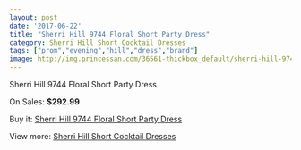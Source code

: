 ```yaml
---
layout: post
date: '2017-06-22'
title: "Sherri Hill 9744 Floral Short Party Dress"
category: Sherri Hill Short Cocktail Dresses
tags: ["prom","evening","hill","dress","brand"]
image: http://img.princessan.com/36561-thickbox_default/sherri-hill-9744-floral-short-party-dress.jpg
---
```

Sherri Hill 9744 Floral Short Party Dress

On Sales: **$292.99**
<a href="https://www.princessan.com/en/17117-sherri-hill-9744-floral-short-party-dress.html"><amp-img layout="responsive" width="600" height="600" src="//img.princessan.com/36561-thickbox_default/sherri-hill-9744-floral-short-party-dress.jpg" alt="Sherri Hill 9744 Floral Short Party Dress 0" /></a>
<a href="https://www.princessan.com/en/17117-sherri-hill-9744-floral-short-party-dress.html"><amp-img layout="responsive" width="600" height="600" src="//img.princessan.com/36563-thickbox_default/sherri-hill-9744-floral-short-party-dress.jpg" alt="Sherri Hill 9744 Floral Short Party Dress 1" /></a>
<a href="https://www.princessan.com/en/17117-sherri-hill-9744-floral-short-party-dress.html"><amp-img layout="responsive" width="600" height="600" src="//img.princessan.com/36562-thickbox_default/sherri-hill-9744-floral-short-party-dress.jpg" alt="Sherri Hill 9744 Floral Short Party Dress 2" /></a>

Buy it: [Sherri Hill 9744 Floral Short Party Dress](https://www.princessan.com/en/17117-sherri-hill-9744-floral-short-party-dress.html "Sherri Hill 9744 Floral Short Party Dress")

View more: [Sherri Hill Short Cocktail Dresses](https://www.princessan.com/en/144- "Sherri Hill Short Cocktail Dresses")